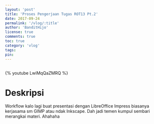 ```yaml
---
layout: 'post'
title: 'Proses Pengerjaan Tugas ROT13 Pt.2'
date: 2017-09-24
permalink: '/vlog/:title'
author: 'BanditHijo'
license: true
comments: true
toc: true
category: 'vlog'
tags:
pin:
---
```


<div style="margin-top:30px;"></div>

{% youtube LwiMqQaZMRQ %}

# Deskripsi

Workflow kalo lagi buat presentasi dengan LibreOffice Impress biasanya kerjasama sm GIMP atau ndak Inkscape. Dah jadi temen kumpul sembari merangkai materi. Ahahaha
